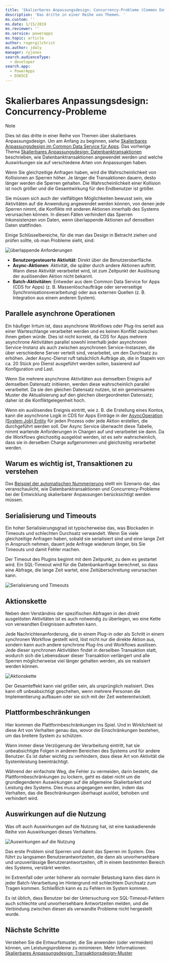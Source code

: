 ```yaml
---
title: 'Skalierbares Anpassungsdesign: Concurrency-Probleme (Common Data Service for Apps) | Microsoft Docs'
description: 'Das dritte in einer Reihe von Themen. '
ms.custom: ''
ms.date: 1/15/2019
ms.reviewer: ''
ms.service: powerapps
ms.topic: article
author: rogergilchrist
ms.author: jdaly
manager: ryjones
search.audienceType:
  - developer
search.app:
  - PowerApps
  - D365CE
---
```


# <a name="scalable-customization-design-concurrency-issues"></a>Skalierbares Anpassungsdesign: Concurrency-Probleme

> [!NOTE]
> Dies ist das dritte in einer Reihe von Themen über skalierbares Anpassungsdesign. Um am Anfang zu beginnen, siehe [Skalierbares Anpassungsdesign im Common Data Service für Apps](overview.md).
> Das vorherige Thema [Skalierbares Anpassungsdesign: Datenbanktransaktionen](database-transactions.md) beschrieben, wie Datenbanktransaktionen angewendet werden und welche Auswirkungen sie auf verschiedene Arten von Anpassungen haben.

Wenn Sie gleichzeitige Anfragen haben, wird die Wahrscheinlichkeit von Kollisionen an Sperren höher. Je länger die Transaktionen dauern, desto länger werden die Sperren gehalten. Die Wahrscheinlichkeit einer Kollision ist noch größer und die Gesamtwirkung für den Endbenutzer ist größer. 

Sie müssen sich auch der vielfältigen Möglichkeiten bewusst sein, wie Aktivitäten auf die Anwendung angewendet werden können, von denen jede Sperren nimmt, die Konflikte mit anderen Aktionen innerhalb des Systems verursachen können. In diesen Fällen verhindert das Sperren Inkonsistenzen von Daten, wenn überlappende Aktionen auf denselben Daten stattfinden. 

Einige Schlüsselbereiche, für die man das Design in Betracht ziehen und prüfen sollte, ob man Probleme sieht, sind:

![überlappende Anforderungen](media/concurrency-considerations.png)

- **Benutzergesteuerte Aktivität**: Direkt über die Benutzeroberfläche.
- **Async-Aktionen**: Aktivität, die später durch andere Aktionen auftritt. Wann diese Aktivität verarbeitet wird, ist zum Zeitpunkt der Auslösung der auslösenden Aktion nicht bekannt.
- **Batch-Aktivitäten**: Entweder aus dem Common Data Service for Apps (CDS for Apps) (z. B. Massenlöschaufträge oder serverseitige Synchronisationsverarbeitung) oder aus externen Quellen (z. B. Integration aus einem anderen System).

## <a name="async-operations-in-parallel"></a>Parallele asynchrone Operationen

Ein häufiger Irrtum ist, dass asynchrone Workflows oder Plug-Ins seriell aus einer Warteschlange verarbeitet werden und es keinen Konflikt zwischen ihnen geben würde. Dies ist nicht korrekt, da CDS for Apps mehrere asynchrone Aktivitäten parallel sowohl innerhalb jeder asynchronen Service-Instanz als auch zwischen asynchronen Service-Instanzen, die über verschiedene Server verteilt sind, verarbeitet, um den Durchsatz zu erhöhen. Jeder Async-Dienst ruft tatsächlich Aufträge ab, die in Stapeln von ca. 20 Stück pro Dienst ausgeführt werden sollen, basierend auf Konfiguration und Last.

Wenn Sie mehrere asynchrone Aktivitäten aus demselben Ereignis auf demselben Datensatz initiieren, werden diese wahrscheinlich parallel verarbeitet. Da sie den gleichen Datensatz nutzen, ist ein gemeinsames Muster die Aktualisierung auf den gleichen übergeordneten Datensatz; daher ist die Konfliktgelegenheit hoch. 

Wenn ein auslösendes Ereignis eintritt, wie z. B. die Erstellung eines Kontos, kann die asynchrone Logik in CDS for Apps Einträge in der [AsyncOperation (System Job) Entity](../reference/entities/asyncoperation.md) für jeden Prozess oder jede Aktion erstellen, die durchgeführt werden soll. Der Async Service überwacht diese Tabelle, nimmt wartende Anforderungen in Chargen auf und verarbeitet sie dann. Da die Workflows gleichzeitig ausgelöst werden, ist es sehr wahrscheinlich, dass sie in derselben Charge aufgenommen und gleichzeitig verarbeitet werden. 

## <a name="why-its-important-to-understand-transactions"></a>Warum es wichtig ist, Transaktionen zu verstehen

Das [Beispiel der automatischen Nummerierung](auto-numbering-example.md) stellt ein Szenario dar, das veranschaulicht, wie Datenbanktransaktionen und Concurrency-Probleme bei der Entwicklung skalierbarer Anpassungen berücksichtigt werden müssen.

## <a name="serialization-and-timeouts"></a>Serialisierung und Timeouts

Ein hoher Serialisierungsgrad ist typischerweise das, was Blockaden in Timeouts und schlechten Durchsatz verwandelt. Wenn Sie viele gleichzeitige Anfragen haben, sobald sie serialisiert sind und eine lange Zeit in Anspruch nehmen, dauert jede Anfrage wiederum länger, bis Sie Timeouts und damit Fehler machen. 

Der Timeout des Plugins beginnt mit dem Zeitpunkt, zu dem es gestartet wird. Ein SQL-Timeout wird für die Datenbankanfrage berechnet, so dass eine Abfrage, die lange Zeit wartet, eine Zeitüberschreitung verursachen kann.

![Serialisierung und Timeouts](media/serialization-and-timeouts.png)

## <a name="chain-of-actions"></a>Aktionskette

Neben dem Verständnis der spezifischen Abfragen in den direkt ausgelösten Aktivitäten ist es auch notwendig zu überlegen, wo eine Kette von verwandten Ereignissen auftreten kann.
 
Jede Nachrichtenanforderung, die in einem Plug-in oder als Schritt in einem synchronen Workflow gestellt wird, löst nicht nur die direkte Aktion aus, sondern kann auch andere synchrone Plug-Ins und Workflows auslösen. Jede dieser synchronen Aktivitäten findet in derselben Transaktion statt, wodurch sich die Lebensdauer dieser Transaktion verlängert und alle Sperren möglicherweise viel länger gehalten werden, als sie realisiert werden können.

![Aktionskette](media/chain-of-actions.png)

Der Gesamteffekt kann viel größer sein, als ursprünglich realisiert. Dies kann oft unbeabsichtigt geschehen, wenn mehrere Personen die Implementierung aufbauen oder sie sich mit der Zeit weiterentwickelt. 

## <a name="running-into-platform-constraints"></a>Plattformbeschränkungen

Hier kommen die Plattformbeschränkungen ins Spiel. Und in Wirklichkeit ist diese Art von Verhalten genau das, wovor die Einschränkungen bestehen, um das breitere System zu schützen.

Wann immer diese Verzögerung der Verarbeitung eintritt, hat sie unbeabsichtigte Folgen in anderen Bereichen des Systems und für andere Benutzer. Es ist daher wichtig zu verhindern, dass diese Art von Aktivität die Systemleistung beeinträchtigt.

Während der einfachste Weg, die Fehler zu vermeiden, darin besteht, die Plattformbeschränkungen zu lockern, geht es dabei nicht um die grundlegenderen Auswirkungen auf die allgemeine Skalierbarkeit und Leistung des Systems. Dies muss angegangen werden, indem das Verhalten, das die Beschränkungen überhaupt auslöst, behoben und verhindert wird. 

## <a name="impact-on-usage"></a>Auswirkungen auf die Nutzung

Was oft auch Auswirkungen auf die Nutzung hat, ist eine kaskadierende Reihe von Auswirkungen dieses Verhaltens.

![Auswirkungen auf die Nutzung](media/impact-on-usage.png)

Das erste Problem sind Sperren und damit das Sperren im System. Dies führt zu langsamen Benutzerantwortzeiten, die dann als unvorhersehbare und unzuverlässige Benutzerantwortzeiten, oft in einem bestimmten Bereich des Systems, verstärkt werden.

Im Extremfall oder unter höherer als normaler Belastung kann dies dann in jeder Batch-Verarbeitung im Hintergrund mit schlechtem Durchsatz zum Tragen kommen. Schließlich kann es zu Fehlern im System kommen.

Es ist üblich, dass Benutzer bei der Untersuchung von SQL-Timeout-Fehlern auch schlechte und unvorhersehbare Antwortzeiten melden, und die Verbindung zwischen diesen als verwandte Probleme nicht hergestellt wurde. 


## <a name="next-steps"></a>Nächste Schritte

Verstehen Sie die Entwurfsmuster, die Sie anwenden (oder vermeiden) können, um Leistungsprobleme zu minimieren. Mehr Informationen: [Skalierbares Anpassungsdesign: Transaktionsdesign-Muster](transaction-design-patterns.md)